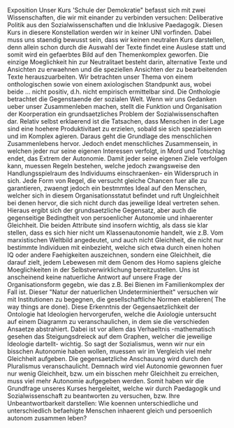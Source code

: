 Exposition
Unser Kurs 'Schule der Demokratie" befasst sich mit zwei Wissenschaften, die wir mit einander zu verbinden versuchen:
Deliberative Politik aus den Sozialwissenschaften und die Inklusive Paedagogik.
Diesen Kurs in diesere Konstellation werden wir in keiner UNI vorfinden.
Dabei muss uns staendig bewusst sein, dass wir keinen neutralen Kurs darstellen, denn allein schon durch die Auswahl der Texte findet eine Auslese statt und somit wird ein gefaerbtes Bild auf den Themenkomplex geworfen.
Die einzige Moeglichkeit hin zur Neutralitaet besteht darin, alternative Texte und Ansichten zu erwaehnen und die speziellen Ansichten der zu bearbeitenden Texte herauszuarbeiten.
Wir betrachten unser Thema von einem onthologischen sowie von einem axiologischen Standpunkt aus, wobei beide ... nicht positiv, d.h. nicht empirisch ermittelbar sind. Die Onthologie betrachtet die Gegenstaende der sozialen Welt.
Wenn wir uns Gedanken ueber unser Zusammenleben machen, stellt die Funktion und Organisation der Koorperation ein grundsaetzliches Problem der Sozialwissenschaften dar. Relativ selbst erklaerend ist die Tatsachen, dass Menschen in der Lage sind eine hoehere Produktivitaet zu erzielen, sobald sie sich spezialisieren und im Komplex agieren.
Daraus geht die Grundlage des menschlichen Zusammenlebens hervor.
Jedoch endet menschliches Zusammensein, in welchen jeder nur seine eigenen Interessen verfolgt, in Mord und Totschlag endet, das Extrem der Autonomie.
Damit jeder seine eigenen Ziele verfolgen kann, muessen Regeln bestehen, welche jedoch zwangsweise den Handlungsspielraum des Individuums einschraenken- ein Widerspruch in sich.
Jede Form von Regel, die versucht gleiche Chancen fuer alle zu garantieren, zwaengt jedoch ein bestmmtes Ideal auf den Menschen, welcher sich in diesem Organisationsstatut befindet und ruft Ungleichheit bei denen hervor, die sich nicht durch das jeweilige Ideal vertreten sehen.
Hieraus ergibt sich der grundsaetzliche Gegensatz, aber auch die gegenseitige Bedingtheit von persoenlicher Autonomie und inhaerenter Gleichheit.
Die beiden Attribute sind insofern wichtig, als dass sie klar stellen, dass es sich hier nicht um Klassenautonomie handelt, wie z.B. Vom marxistischen Weltbild angedeutet, und auch nicht Gleichheit, die nicht nur bestimmte Individuen mit einbezieht, welche sich etwa durch einen hohen IQ oder andere Faehigkeiten auszeichnen, sondern eine Gleichheit, die darauf zielt, jedem Lebewesen mit dem Genom des Homo sapiens gleiche Moeglichkeiten in der Selbstverwirklichung bereitzustellen.
Uns ist anscheinend keine natuerliche Antwort auf unsere Frage der Organisationsform gegebn, wie das z.B. Bei Bienen im Familienkomplex der Fall ist. Dieser "Natur der natuerlichen Undeterminiertheit" versuchen wir mit Institutionen zu begegnen, die gesellschaftliche Normen etablieren( The way things are done).
Diese Erkenntnis der Gegensaetzlichkeit der Ontologie hat Ideologien hervorgerufen, welche die Axiologie untersucht auf einem Diagramm zu  veranschaulichen, in dem sie die verschieden Ansaetze abstrahiert. Dabei ist vor allem das Verhaeltnis -mathematisch gesehen das Steigungsdreieck auf dem Graphen, welcher die jeweilige Ideologie dartellt- wichtig.
So sagt der Sozialismus, wenn wir nur ein bisschen Autonomie haben wollen, muessen wir im Vergleich viel mehr Gleichheit aufgeben. Die gegensaetzliche Anschauung wird durch den Pluralismus veranschaulicht. Demnach wird viel Autonomie gewonnen fuer nur wenig Gleichheit, bzw. um ein bisschen mehr Gleichheit zu erreichen, muss viel mehr Autonomie aufgegeben werden.
Somit haben wir die Grundfrage unseres Kurses hergeleitet, welche wir durch Paedagogik und Sozialwissenschaft zu beantworten zu versuchen, bzw. Ihre Unbeantwortbarkeit darstellen:
Wie koennen unterschiedliche und unterschiedlich befaehigte Menschen inhaerent gleich und persoenlich autonom zusammen leben?
